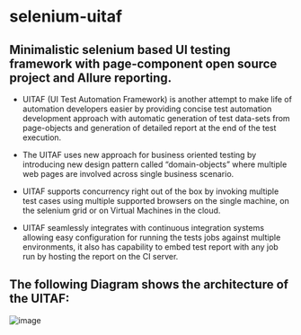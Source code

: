 # selenium-uitaf
## Minimalistic selenium based UI testing framework with page-component open source project and Allure reporting.

* UITAF (UI Test Automation Framework) is another attempt to make life of automation developers easier by providing concise test automation development approach with automatic generation of test data-sets from page-objects and generation of detailed report at the end of the test execution. 

* The UITAF uses new approach for business oriented testing by introducing new design pattern called “domain-objects” where multiple web pages are involved across single business scenario.  

* UITAF supports concurrency right out of the box by invoking multiple test cases using multiple supported browsers on the single machine, on the selenium grid or on Virtual Machines in the cloud.  

* UITAF seamlessly integrates with continuous integration systems allowing easy configuration for running the tests jobs against multiple environments, it also has capability to embed test report with any job run by hosting the report on the CI server.  

## The following Diagram shows the architecture of the UITAF: 

![image](https://user-images.githubusercontent.com/7651167/61151451-f7806980-a4b3-11e9-8e34-002d7c7458ad.png)
